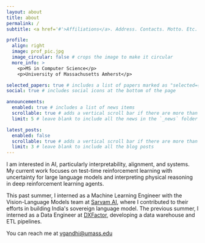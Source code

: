 ```yaml
---
layout: about
title: about
permalink: /
subtitle: <a href='#'>Affiliations</a>. Address. Contacts. Motto. Etc.

profile:
  align: right
  image: prof_pic.jpg
  image_circular: false # crops the image to make it circular
  more_info: >
    <p>MS in Computer Science</p>
    <p>University of Massachusetts Amherst</p>

selected_papers: true # includes a list of papers marked as "selected={true}"
social: true # includes social icons at the bottom of the page

announcements:
  enabled: true # includes a list of news items
  scrollable: true # adds a vertical scroll bar if there are more than 3 news items
  limit: 5 # leave blank to include all the news in the `_news` folder

latest_posts:
  enabled: false
  scrollable: true # adds a vertical scroll bar if there are more than 3 new posts items
  limit: 3 # leave blank to include all the blog posts
---
```


I am interested in AI, particularly interpretability, alignment, and systems. My current work focuses on test-time reinforcement learning with uncertainty for large language models and interpreting physical reasoning in deep reinforcement learning agents.

This past summer, I interned as a Machine Learning Engineer with the Vision-Language Models team at [Sarvam AI](https://www.sarvam.ai/), where I contributed to their efforts in building India's sovereign language model. The previous summer, I interned as a Data Engineer at [DXFactor](https://dxfactor.com/), developing a data warehouse and ETL pipelines.

You can reach me at [vgandhi@umass.edu](vgandhi@umass.edu)

